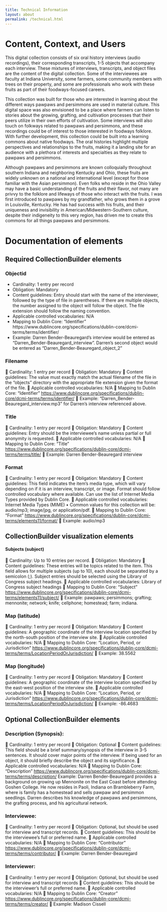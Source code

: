 ```yaml
---
title: Technical Information
layout: about
permalink: /technical.html
---
```


# Content, Context, and Users

This digital collection consists of six oral history interviews (audio recordings), their corresponding transcripts, 1-5 objects that accompany each interview. These mixtures of interviews, transcripts, and object files are the content of the digital collection. Some of the interviewees are faculty at Indiana University, some farmers, some community members with trees on their property, and some are professionals who work with these fruits as part of their foodways-focused careers.

This collection was built for those who are interested in learning about the different ways pawpaws and persimmons are used in material culture. This digital space was also envisioned to be a place where farmers can listen to stories about the growing, grafting, and cultivation processes that their peers utilize in their own efforts of cultivation. Some interviews will also touch on folkways related to pawpaws and persimmons, and these recordings could be of interest to those interested in foodways folklore. With further development, this collection could be built into a learning commons about native foodways. The oral histories highlight multiple perspectives and relationships to the fruits, making it a landing site for an audience with a plethora of interests and specialties as they relate to pawpaws and persimmons. 

Although pawpaws and persimmons are known colloquially throughout southern Indiana and neighboring Kentucky and Ohio, these fruits are widely unknown on a national and international level (except for those familiar with the Asian persimmon). Even folks who reside in the Ohio Valley may have a basic understanding of the fruits and their flavor, not many are privvy to the folklore and lifeways of those who interact with the fruits. I was first introduced to pawpaws by my grandfather, who grows them in a grove in Louisville, Kentucky. He has had success with his fruits, and their uniqueness and invisibility in American/Midwestern-Southern culture, despite their indigeneity to this very region, has driven me to create this commons for all things pawpaws and persimmons.

# Documentation of elements

## Required CollectionBuilder elements

### Objectid
<ul>
	<li> Cardinality: 1 entry per record </li>
	<li> Obligation: Mandatory </li> 
	<li> Content guidelines: Entry should start with the name of the interviewer, followed by the type of file in parentheses. If there are multiple objects, the number assigned to the object will follow the object. The file extension should follow the naming convention. </li>
	<li> Applicable controlled vocabularies: N/A </li>
	<li> Mapping to Dublin Core: “Identifier” https://www.dublincore.org/specifications/dublin-core/dcmi-terms/terms/identifier/ </li>
	<li> Example: Darren Bender-Beauregard’s interview would be entered as “Darren_Bender-Beauregard_interview”. Darren’s second object would be entered as “Darren_Bender-Beauregard_object_2” </li>
</ul>

### Filename
	Cardinality: 1 entry per record
	Obligation: Mandatory
	Content guidelines: The value must exactly match the actual filename of the file in the “objects” directory with the appropriate file extension given the format of the file. 
	Applicable controlled vocabularies: N/A
	Mapping to Dublin Core: “Identifier” https://www.dublincore.org/specifications/dublin-core/dcmi-terms/terms/identifier/
	Example: “Darren_Bender-Beauregard_interview.mp3” for Darren’s interview referenced above. 

### Title
	Cardinality: 1 entry per record
	Obligation: Mandatory
	Content guidelines: Entry should be the interviewee’s name unless partial or full anonymity is requested.
	Applicable controlled vocabularies: N/A
	Mapping to Dublin Core: “Title” https://www.dublincore.org/specifications/dublin-core/dcmi-terms/terms/title/
	Example: Darren Bender-Beauregard interview

### Format 
	Cardinality: 1 entry per record
	Obligation: Mandatory
	Content guidelines: This field indicates the item’s media type, which will vary depending on if it is an interview, transcript, or image. Format should follow controlled vocabulary where available. Can use the list of Internet Media Types provided by Dublin Core. 
	Applicable controlled vocabularies: Internet Media Types (MIME)
•	Common values for this collection will be: audio/mp3; image/jpg, or application/pdf. 
	Mapping to Dublin Core: “Format” https://www.dublincore.org/specifications/dublin-core/dcmi-terms/elements11/format/
	Example: audio/mp3 

## CollectionBuilder visualization elements

#### Subjects (subject)
	Cardinality: Up to 10 entries per record.
	Obligation: Mandatory 
	Content guidelines: These entries will be topics related to the item. This field allows for multiple subjects (up to 10), each should be separated by a semicolon (;). Subject entries should be selected using the Library of Congress subject headings. 
	Applicable controlled vocabularies: Library of Congress subject headings
	Mapping to Dublin Core: “Subject” https://www.dublincore.org/specifications/dublin-core/dcmi-terms/elements11/subject/
	Example: pawpaws; persimmons; grafting; mennonite; network; knife; cellphone; homestead; farm; indiana. 
 
### Map (latitude)
	Cardinality: 1 entry per record
	Obligation: Mandatory
	Content guidelines: A geographic coordinate of the interview location specified by the north-south position of the interview site. 
	Applicable controlled vocabularies: N/A
	Mapping to Dublin Core: “Location, Period, or Jurisdiction” https://www.dublincore.org/specifications/dublin-core/dcmi-terms/terms/LocationPeriodOrJurisdiction/
	Example: 38.5562

### Map (longitude)
	Cardinality: 1 entry per record
	Obligation: Mandatory
	Content guidelines: A geographic coordinate of the interview location specified by the east-west position of the interview site.
	Applicable controlled vocabularies: N/A
	Mapping to Dublin Core: “Location, Period, or Jurisdiction” https://www.dublincore.org/specifications/dublin-core/dcmi-terms/terms/LocationPeriodOrJurisdiction/
	Example: -86.4683

## Optional CollectionBuilder elements

### Description (Synopsis):
	Cardinality: 1 entry per record
	Obligation: Optional
	Content guidelines: This field should be a brief summary/synopsis of the interview in 3-5 sentences. It should cover major points of the interview. If being used for an object, it should briefly describe the object and its significance. 
	Applicable controlled vocabularies: N/A
	Mapping to Dublin Core: “Description” https://www.dublincore.org/specifications/dublin-core/dcmi-terms/terms/description/
Example: Darren Bender-Beauregard provides a background on growing up Mennonite on the East Coast before attending Goshen College. He now resides in Paoli, Indiana on Brambleberry Farm, where is family has a homestead and sells pawpaw and persimmon seedlings. Darren describes his knowledge of pawpaws and persimmons, the grafting process, and his agricultural network. 

### Interviewee: 
	Cardinality: 1 entry per record
	Obligation: Optional, but should be used for interview and transcript records.
	Content guidelines: This should be the interviewee’s full or preferred name.
	Applicable controlled vocabularies: N/A
	Mapping to Dublin Core: “Contributor” https://www.dublincore.org/specifications/dublin-core/dcmi-terms/terms/contributor/
	Example: Darren Bender-Beauregard 

### Interviewer:
	Cardinality: 1 entry per record
	Obligation: Optional, but should be used for interview and transcript records
	Content guidelines: This should be the interviewer’s full or preferred name.
	Applicable controlled vocabularies: N/A
	Mapping to Dublin Core: “Creator” https://www.dublincore.org/specifications/dublin-core/dcmi-terms/terms/creator/
	Example: Madison Cissell
